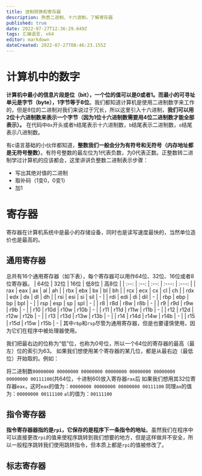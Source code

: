 ```yaml
---
title: 进制转换和寄存器
description: 熟悉二进制、十六进制，了解寄存器
published: true
date: 2022-07-27T12:36:29.649Z
tags: 汇编语言, x64
editor: markdown
dateCreated: 2022-07-27T08:46:23.155Z
---
```


# 计算机中的数字
**计算机中最小的信息片段是位（bit），一个位的值可以是0或者1。而最小的可寻址单元是字节（byte），1字节等于8位**。我们都知道计算机是使用二进制数字来工作的，但是8位的二进制对我们来说过于冗长，所以这里引入十六进制，**我们可以用2位十六进制数来表示一个字节（因为1位十六进制数需要用4位二进制数才能全部表示）。**
在代码中`0x`开头或者`h`结尾表示十六进制数，`b`结尾表示二进制数，`o`结尾表示八进制数。

有c语言基础的小伙伴都知道，**整数我们一般会分为有符号和无符号（内存地址都是无符号整数）**。有符号整数的最左位为1代表负数，为0代表正数。正整数转二进制学过计算机的应该都会，这里讲讲负整数二进制表示步骤：
-  写出其绝对值的二进制
- 取补码（1变0，0变1）
- 加1

# 寄存器
寄存器在计算机系统中是最小的存储设备，同时也是读写速度最快的，当然单位造价也是最高的。

## 通用寄存器
总共有16个通用寄存器（如下表），每个寄存器可以用作64位、32位、16位或者8位寄存器。
| 64位 | 32位 | 16位 | 低8位 | 高8位 |
| :--: | :--: | :--: | :---: | :---: |
| rax  | eax  |  ax  |  al   |  ah   |
| rbx  | ebx  |  bx  |  bl   |  bh   |
| rcx  | ecx  |  cx  |  cl   |  ch   |
| rdx  | edx  |  dx  |  dl   |  dh   |
| rsi  | esi  |  si  |  sil  |   -   |
| rdi  | edi  |  di  |  dil  |   -   |
| rbp  | ebp  |  bp  |  bpl  |   -   |
| rsp  | esp  |  sp  |  spl  |   -   |
|  r8  | r8d  | r8w  |  r8b  |   -   |
|  r9  | r9d  | r9w  |  r9b  |   -   |
| r10  | r10d | r10w | r10b  |   -   |
| r11  | r11d | r11w | r11b  |   -   |
| r12  | r12d | r12w | r12b  |   -   |
| r13  | r13d | r13w | r13b  |   -   |
| r14  | r14d | r14w | r14b  |   -   |
| r15  | r15d | r15w | r15b  |   -   |
其中`rbp`和`rsp`尽管为通用寄存器，但是也要谨慎使用，因为它们在程序中被处理器使用。

我们把最右边的位称为“低”位，也称为0号位，所以一个64位的寄存器的最高（最左）位的索引为63。
如果我们想使用某个寄存器的某几位，都是从最右边（最低位）开始取的。例如：

将二进制数`00000000 00000000 00000000 00000000 00000000 00000000 00000000 00111100`(共64位，十进制60)放入寄存器`rax`后
如果我们想用其32位寄存器`eax`，这时`eax`的值为：`00000000 00000000 00000000 00111100`
同理`ax`的值为：`00000000 00111100`
`al`的值为：`00111100`

## 指令寄存器
**指令寄存器器指的是`rpi`，它保存的是程序下一条指令的地址**。虽然我们在程序中可以直接更改`rpi`的值来使程序跳转到我们想要的地方，但是这样做并不安全，所以一般程序跳转我们使用跳转指令，但本质上都是`rpi`的值被修改了。

## 标志寄存器

